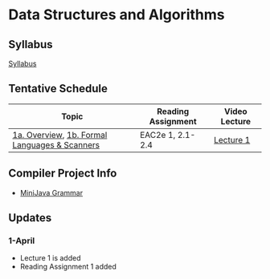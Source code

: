 # Data Structures and Algorithms

## Syllabus
[Syllabus](syllabus.md)

## Tentative Schedule

| Topic                                                          | Reading Assignment | Video Lecture |
|----------------------------------------------------------------|--------------------|-|
|  [1a. Overview](lectures/A-overview.pptx), [1b. Formal Languages & Scanners](lectures/B-regexp.pptx) | EAC2e 1, 2.1-2.4 | [Lecture 1](https://www.youtube.com/watch?v=Kk22pqxy_VI)


## Compiler Project Info

* [MiniJava Grammar](https://courses.cs.washington.edu/courses/csep501/18sp/project/BNF-for-MiniJava.html)


## Updates

### 1-April

* Lecture 1 is added
* Reading Assignment 1 added
